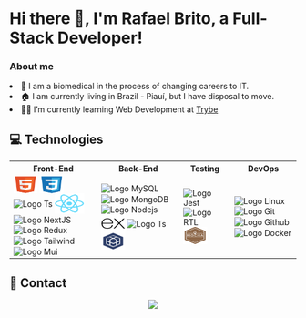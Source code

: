 # Hi there 👋, I'm Rafael Brito, a Full-Stack Developer!

<h3><strong>About me</strong></h3>

<div align="left" style="display: inline_block">
  <li> 🧫 I am a biomedical in the process of changing careers to IT.</li>
  <li> 🏠 I am currently living in Brazil - Piauí, but I have disposal to move.</li>
  <li> 👨‍💻  I’m currently learning Web Development at <a href="https://betrybe.com">Trybe</a></li>
  
## 💻 Technologies

<table>
  <tr>
    <th>Front-End</th>
    <th>Back-End</th>
    <th>Testing</th>
    <th>DevOps</th>
  </tr>
  <tr>
    <td>
      <img align="center" alt="Logo HTML" height="30" width="42" src="https://raw.githubusercontent.com/devicons/devicon/master/icons/html5/html5-original.svg" />
      <img align="center" alt="Logo CSS" height="30" width="42" src="https://raw.githubusercontent.com/devicons/devicon/master/icons/css3/css3-original.svg" />
      <img align="center" alt="Logo Ts" height="30" width="42" src="https://cdn.jsdelivr.net/gh/devicons/devicon/icons/typescript/typescript-original.svg" />
      <img align="center" alt="Logo React" height="36" width="52" src="https://raw.githubusercontent.com/devicons/devicon/master/icons/react/react-original.svg" />
      <img align="center" alt="Logo NextJS" height="36" width="52" src="https://cdn.jsdelivr.net/gh/devicons/devicon/icons/nextjs/nextjs-original.svg" />
      <img align="center" alt="Logo Redux" height="31" width="44" src="https://cdn.jsdelivr.net/gh/devicons/devicon/icons/redux/redux-original.svg" />
      <img align="center" alt="Logo Tailwind" height="30" width="38" src="https://cdn.jsdelivr.net/gh/devicons/devicon/icons/tailwindcss/tailwindcss-plain.svg" />
      <img align="center" alt="Logo Mui" height="30" width="40" src="https://cdn.jsdelivr.net/gh/devicons/devicon/icons/sass/sass-original.svg" />
    </td>
    <td>
      <img align="center" alt="Logo MySQL" height="48" width="56" src="https://cdn.jsdelivr.net/gh/devicons/devicon/icons/mysql/mysql-original-wordmark.svg" />
      <img align="center" alt="Logo MongoDB" height="48" width="56" src="https://cdn.jsdelivr.net/gh/devicons/devicon/icons/mongodb/mongodb-original-wordmark.svg" />
      <img align="center" alt="Logo Nodejs" height="32" width="42" src="https://cdn.jsdelivr.net/gh/devicons/devicon/icons/nodejs/nodejs-original.svg" />
      <img align="center" alt="Logo Express" height="32" width="42" src="https://raw.githubusercontent.com/devicons/devicon/master/icons/express/express-original.svg" />
      <img align="center" alt="Logo Ts" height="30" width="42" src="https://cdn.jsdelivr.net/gh/devicons/devicon/icons/typescript/typescript-original.svg" />
      <img align="center" alt="Logo Sequelize" height="30" width="42" src="https://raw.githubusercontent.com/devicons/devicon/1119b9f84c0290e0f0b38982099a2bd027a48bf1/icons/sequelize/sequelize-plain.svg" />     
    </td>
    <td>
      <img align="center" alt="Logo Jest" height="30" width="48" src="https://cdn.jsdelivr.net/gh/devicons/devicon/icons/jest/jest-plain.svg" />
      <img align="center" alt="Logo RTL" height="34" width="34" src="https://testing-library.com/img/octopus-128x128.png" />
      <img align="center" alt="Logo Mocha" height="30" width="42" src="https://raw.githubusercontent.com/devicons/devicon/master/icons/mocha/mocha-plain.svg"/>
    </td>
    <td>
      <img align="center" alt="Logo Linux" height="30" width="42" src="https://cdn.jsdelivr.net/gh/devicons/devicon/icons/linux/linux-original.svg" />
      <img align="center" alt="Logo Git" height="30" width="42" src="https://cdn.jsdelivr.net/gh/devicons/devicon/icons/git/git-original.svg" />
      <img align="center" alt="Logo Github" height="38" width="42" src="https://cdn.jsdelivr.net/gh/devicons/devicon/icons/github/github-original.svg" />
      <img align="center" alt="Logo Docker" height="41" width="50" src="https://cdn.jsdelivr.net/gh/devicons/devicon/icons/docker/docker-original.svg">
    </td>
  </tr>
</table>

## 💬 Contact

<div align="center" style="display: inline_block">
  <a href="https://www.linkedin.com/in/rhbrito/" target="_blank"><img height="28rem" src="https://img.shields.io/badge/LinkedIn-0077B5?style=for-the-badge&logo=linkedin&logoColor=white"></a> 
</div>
